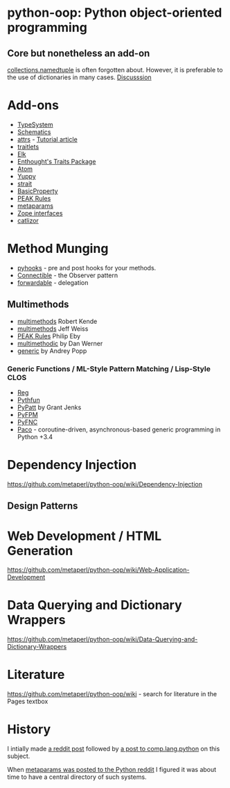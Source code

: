 # python-oop: Python object-oriented programming

## Core but nonetheless an add-on

[collections.namedtuple](https://docs.python.org/2/library/collections.html#collections.namedtuple) is often forgotten about. However, it is preferable to the use of dictionaries in many cases. [Discusssion](https://www.reddit.com/r/Python/comments/3qw7m4/improving_your_code_readability_with_namedtuples/)

# Add-ons

* [TypeSystem](https://www.encode.io/typesystem/)
* [Schematics](http://schematics.readthedocs.io)
* [attrs](https://attrs.readthedocs.io/en/stable/) - [Tutorial article](https://glyph.twistedmatrix.com/2016/08/attrs.html)
* [traitlets](https://github.com/ipython/traitlets)
* [Elk](https://github.com/frasertweedale/elk)
* [Enthought's Traits Package](https://docs.enthought.com/traits/)
* [Atom](https://github.com/nucleic/atom)
* [Yuppy](https://github.com/kuujo/yuppy)
* [strait](https://pypi.python.org/pypi/strait)
* [BasicProperty](http://basicproperty.sourceforge.net/)
* [PEAK Rules](https://pypi.python.org/pypi/PEAK-Rules)
* [metaparams](https://github.com/mementum/metaparams)
* [Zope interfaces](https://pypi.python.org/pypi/zope.interface) 
* [catlizor](https://github.com/BTaskaya/catlizor)

# Method Munging

* [pyhooks](https://github.com/Shir0kamii/pyhooks) - pre and post hooks for your methods.
* [Connectible](https://github.com/timothycrosley/connectable#readme) - the Observer pattern 
* [forwardable](https://pypi.python.org/pypi/forwardable/) - delegation 

## Multimethods

* [multimethods](https://pypi.python.org/pypi/multimethods/) Robert Kende
* [multimethods](https://github.com/weissjeffm/multimethods) Jeff Weiss
* [PEAK Rules](https://pypi.python.org/pypi/PEAK-Rules) Philip Eby
* [multimethodic](https://github.com/danwerner/multimethodic) by Dan Werner
* [generic](https://pythonhosted.org/generic/) by Andrey Popp

### Generic Functions / ML-Style Pattern Matching / Lisp-Style CLOS 

* [Reg](http://reg.readthedocs.io/)
* [Pythfun](https://github.com/sminez/Pythfun)
* [PyPatt](http://www.grantjenks.com/docs/pypatt-python-pattern-matching/#) by Grant Jenks
* [PyFPM](https://github.com/martinblech/pyfpm)
* [PyFNC](https://github.com/jldupont/pyfnc)
* [Paco](https://github.com/h2non/paco) - coroutine-driven, asynchronous-based generic programming in Python +3.4


# Dependency Injection

https://github.com/metaperl/python-oop/wiki/Dependency-Injection

## Design Patterns



# Web Development / HTML Generation

https://github.com/metaperl/python-oop/wiki/Web-Application-Development


# Data Querying and Dictionary Wrappers

https://github.com/metaperl/python-oop/wiki/Data-Querying-and-Dictionary-Wrappers


# Literature

https://github.com/metaperl/python-oop/wiki - search for literature in the Pages textbox

# History

I intially made [a reddit post](https://www.reddit.com/r/Python/comments/2d9f7i/survey_of_python_object_systems/) followed by [a post to comp.lang.python](https://groups.google.com/forum/#!topic/comp.lang.python/vW9JTTI1GBA) on this subject. 

When [metaparams was posted to the Python reddit](https://github.com/mementum/metaparams) I figured it was about time to have a central directory of such systems.
